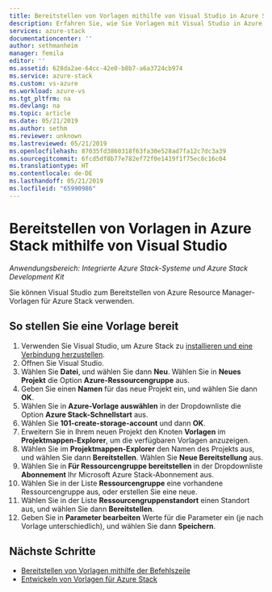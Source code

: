 ```yaml
---
title: Bereitstellen von Vorlagen mithilfe von Visual Studio in Azure Stack | Microsoft-Dokumentation
description: Erfahren Sie, wie Sie Vorlagen mit Visual Studio in Azure Stack bereitstellen.
services: azure-stack
documentationcenter: ''
author: sethmanheim
manager: femila
editor: ''
ms.assetid: 628da2ae-64cc-42e0-b8b7-a6a3724cb974
ms.service: azure-stack
ms.custom: vs-azure
ms.workload: azure-vs
ms.tgt_pltfrm: na
ms.devlang: na
ms.topic: article
ms.date: 05/21/2019
ms.author: sethm
ms.reviewer: unknown
ms.lastreviewed: 05/21/2019
ms.openlocfilehash: 87035fd3860318f63fa30e528ad7fa12c7dc3a39
ms.sourcegitcommit: 6fcd5df8b77e782ef72f0e1419f1f75ec8c16c04
ms.translationtype: HT
ms.contentlocale: de-DE
ms.lasthandoff: 05/21/2019
ms.locfileid: "65990986"
---
```

# <a name="deploy-templates-in-azure-stack-using-visual-studio"></a>Bereitstellen von Vorlagen in Azure Stack mithilfe von Visual Studio

*Anwendungsbereich: Integrierte Azure Stack-Systeme und Azure Stack Development Kit*

Sie können Visual Studio zum Bereitstellen von Azure Resource Manager-Vorlagen für Azure Stack verwenden.

## <a name="to-deploy-a-template"></a>So stellen Sie eine Vorlage bereit

1. Verwenden Sie Visual Studio, um Azure Stack zu [installieren und eine Verbindung herzustellen](azure-stack-install-visual-studio.md).
2. Öffnen Sie Visual Studio.
3. Wählen Sie **Datei**, und wählen Sie dann **Neu**. Wählen Sie in **Neues Projekt** die Option **Azure-Ressourcengruppe** aus.
4. Geben Sie einen **Namen** für das neue Projekt ein, und wählen Sie dann **OK**.
5. Wählen Sie in **Azure-Vorlage auswählen** in der Dropdownliste die Option **Azure Stack-Schnellstart** aus.
6. Wählen Sie **101-create-storage-account** und dann **OK**.
7. Erweitern Sie in Ihrem neuen Projekt den Knoten **Vorlagen** im **Projektmappen-Explorer**, um die verfügbaren Vorlagen anzuzeigen.
8. Wählen Sie im **Projektmappen-Explorer** den Namen des Projekts aus, und wählen Sie dann **Bereitstellen**. Wählen Sie **Neue Bereitstellung** aus.
9. Wählen Sie in **Für Ressourcengruppe bereitstellen** in der Dropdownliste **Abonnement** Ihr Microsoft Azure Stack-Abonnement aus.
10. Wählen Sie in der Liste **Ressourcengruppe** eine vorhandene Ressourcengruppe aus, oder erstellen Sie eine neue.
11. Wählen Sie in der Liste **Ressourcengruppenstandort** einen Standort aus, und wählen Sie dann **Bereitstellen**.
12. Geben Sie in **Parameter bearbeiten** Werte für die Parameter ein (je nach Vorlage unterschiedlich), und wählen Sie dann **Speichern**.

## <a name="next-steps"></a>Nächste Schritte

* [Bereitstellen von Vorlagen mithilfe der Befehlszeile](azure-stack-deploy-template-command-line.md)
* [Entwickeln von Vorlagen für Azure Stack](azure-stack-develop-templates.md)
